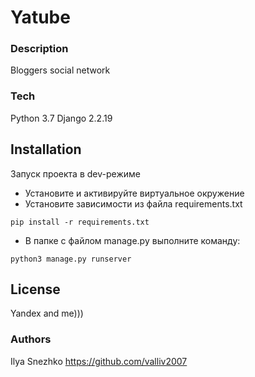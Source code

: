 # Yatube
### Description
Bloggers social network
### Tech
Python 3.7
Django 2.2.19

## Installation
Запуск проекта в dev-режиме
- Установите и активируйте виртуальное окружение
- Установите зависимости из файла requirements.txt
```
pip install -r requirements.txt
``` 
- В папке с файлом manage.py выполните команду:
```
python3 manage.py runserver
```
## License
Yandex and me)))

### Authors
Ilya Snezhko https://github.com/valliv2007


